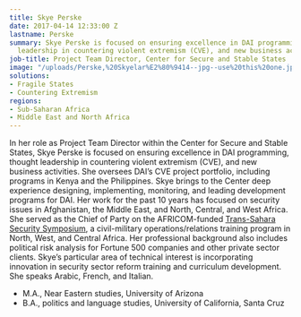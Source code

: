 ```yaml
---
title: Skye Perske
date: 2017-04-14 12:33:00 Z
lastname: Perske
summary: Skye Perske is focused on ensuring excellence in DAI programming, thought
  leadership in countering violent extremism (CVE), and new business activities.
job-title: Project Team Director, Center for Secure and Stable States
image: "/uploads/Perske,%20Skyelar%E2%80%9414--jpg--use%20this%20one.jpg"
solutions:
- Fragile States
- Countering Extremism
regions:
- Sub-Saharan Africa
- Middle East and North Africa
---
```


In her role as Project Team Director within the Center for Secure and Stable States, Skye Perske is focused on ensuring excellence in DAI programming, thought leadership in countering violent extremism (CVE), and new business activities. She oversees DAI’s CVE project portfolio, including programs in Kenya and the Philippines. Skye brings to the Center deep experience designing, implementing, monitoring, and leading development programs for DAI. Her work for the past 10 years has focused on security issues in Afghanistan, the Middle East, and North, Central, and West Africa. She served as the Chief of Party on the AFRICOM-funded [Trans-Sahara Security Symposium](https://www.dai.com/our-work/projects/africa-trans-sahara-security-symposium-tss), a civil-military operations/relations training program in North, West, and Central Africa. Her professional background also includes political risk analysis for Fortune 500 companies and other private sector clients. Skye’s particular area of technical interest is incorporating innovation in security sector reform training and curriculum development. She speaks Arabic, French, and Italian.
* M.A., Near Eastern studies, University of Arizona
* B.A., politics and language studies, University of California, Santa Cruz